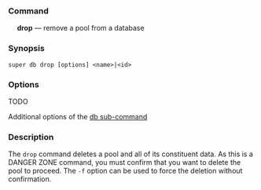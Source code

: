 ### Command

&emsp; **drop** &mdash; remove a pool from a database

### Synopsis

```
super db drop [options] <name>|<id>
```

### Options

TODO

Additional options of the [db sub-command](db.md#options)

### Description

The `drop` command deletes a pool and all of its constituent data.
As this is a DANGER ZONE command, you must confirm that you want to delete
the pool to proceed.  The `-f` option can be used to force the deletion
without confirmation.
